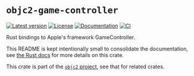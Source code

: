 # `objc2-game-controller`

[![Latest version](https://badgen.net/crates/v/objc2-game-controller)](https://crates.io/crates/objc2-game-controller)
[![License](https://badgen.net/badge/license/MIT/blue)](../LICENSE.txt)
[![Documentation](https://docs.rs/objc2-game-controller/badge.svg)](https://docs.rs/objc2-game-controller/)
[![CI](https://github.com/madsmtm/objc2/actions/workflows/ci.yml/badge.svg)](https://github.com/madsmtm/objc2/actions/workflows/ci.yml)

Rust bindings to Apple's framework GameController.

This README is kept intentionally small to consolidate the documentation, see
[the Rust docs](https://docs.rs/objc2-game-controller/) for more details on this crate.

This crate is part of the [`objc2` project](https://github.com/madsmtm/objc2),
see that for related crates.
